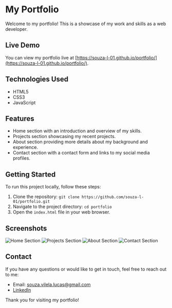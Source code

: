 # My Portfolio

Welcome to my portfolio! This is a showcase of my work and skills as a web developer.

## Live Demo

You can view my portfolio live at [https://souza-l-01.github.io/portfolio/](https://souza-l-01.github.io/portfolio/).

## Technologies Used

- HTML5
- CSS3
- JavaScript

## Features

- Home section with an introduction and overview of my skills.
- Projects section showcasing my recent projects.
- About section providing more details about my background and experience.
- Contact section with a contact form and links to my social media profiles.

## Getting Started

To run this project locally, follow these steps:

1. Clone the repository: `git clone https://github.com/souza-l-01/portfolio.git`
2. Navigate to the project directory: `cd portfolio`
3. Open the `index.html` file in your web browser.

## Screenshots

![Home Section](screenshots/home.png)
![Projects Section](screenshots/projects.png)
![About Section](screenshots/about.png)
![Contact Section](screenshots/contact.png)


## Contact

If you have any questions or would like to get in touch, feel free to reach out to me:

- Email: souza.vilela.lucas@gmail.com
- <a href="https://www.linkedin.com/in/lucas-vilela-souza/"> LinkedIn </a>

Thank you for visiting my portfolio!
